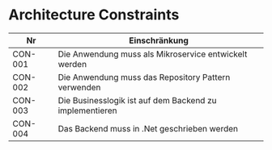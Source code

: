 Architecture Constraints
========================

| Nr          | Einschränkung             | 
| ----------- | ------------------------- | 
| CON-001     | Die Anwendung muss als Mikroservice entwickelt werden            | 
| CON-002     | Die Anwendung muss das Repository Pattern verwenden            | 
| CON-003     | Die Businesslogik ist auf dem Backend zu implementieren            | 
| CON-004     | Das Backend muss in .Net geschrieben werden            | 